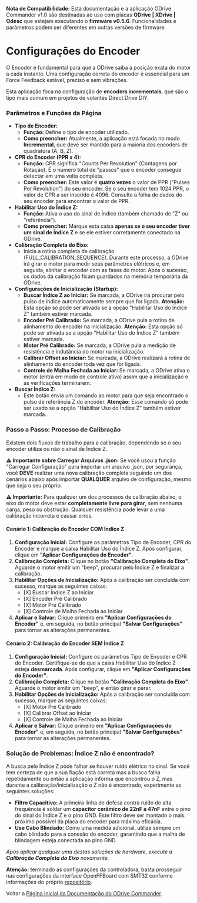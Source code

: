 
**Nota de Compatibilidade:** Esta documentação e a aplicação ODrive Commander v1.0 são destinadas ao uso com placas **ODrive | XDrive | Odesc** que estejam executando o **firmware v0.5.6**. Funcionalidades e parâmetros podem ser diferentes em outras versões de firmware.

# **Configurações do Encoder**

O Encoder é fundamental para que a ODrive saiba a posição exata do motor a cada instante. Uma configuração correta do encoder é essencial para um Force Feedback estável, preciso e sem vibrações.

Esta aplicação foca na configuração de **encoders incrementais**, que são o tipo mais comum em projetos de volantes Direct Drive DIY.

### **Parâmetros e Funções da Página**

* **Tipo de Encoder:**  
  * **Função:** Define o tipo de encoder utilizado.  
  * **Como preencher:** Atualmente, a aplicação está focada no modo **Incremental**, que deve ser mantido para a maioria dos encoders de quadratura (A, B, Z).  
* **CPR do Encoder (PPR x 4):**  
  * **Função:** CPR significa "Counts Per Revolution" (Contagens por Rotação). É o número total de "passos" que o encoder consegue detectar em uma volta completa.  
  * **Como preencher:** Este valor é **quatro vezes** o valor de PPR ("Pulses Per Revolution") do seu encoder. Se o seu encoder tem 1024 PPR, o valor de CPR a ser inserido é 4096\. Consulte a folha de dados do seu encoder para encontrar o valor de PPR.  
* **Habilitar Uso do Índice Z:**  
  * **Função:** Ativa o uso do sinal de Índice (também chamado de "Z" ou "referência").  
  * **Como preencher:** Marque esta caixa **apenas se o seu encoder tiver um sinal de Índice Z** e se ele estiver corretamente conectado na ODrive.  
* **Calibração Completa do Eixo:**  
  * Inicia a rotina completa de calibração (FULL\_CALIBRATION\_SEQUENCE). Durante este processo, a ODrive irá girar o motor para medir seus parâmetros elétricos e, em seguida, alinhar o encoder com as fases do motor. Após o sucesso, os dados da calibração ficam guardados na memória temporária da ODrive.  
* **Configurações de Inicialização (Startup):**  
  * **Buscar Índice Z ao Iniciar:** Se marcada, a ODrive irá procurar pelo pulso de índice automaticamente sempre que for ligada. **Atenção:** Esta opção só pode ser ativada se a opção "Habilitar Uso do Índice Z" também estiver marcada.  
  * **Encoder Pré Calibrado:** Se marcada, a ODrive pula a rotina de alinhamento do encoder na inicialização. **Atenção:** Esta opção só pode ser ativada se a opção "Habilitar Uso do Índice Z" também estiver marcada.  
  * **Motor Pré Calibrado:** Se marcada, a ODrive pula a medição de resistência e indutância do motor na inicialização.  
  * **Calibrar Offset ao Iniciar:** Se marcada, a ODrive realizará a rotina de alinhamento do encoder toda vez que for ligada.  
  * **Controle de Malha Fechada ao Iniciar:** Se marcada, a ODrive ativa o motor (entra em modo de controle ativo) assim que a inicialização e as verificações terminarem.  
* **Buscar Índice Z:**  
  * Este botão envia um comando ao motor para que seja encontrado o pulso de referência Z do encoder. **Atenção:** Esse comando só pode ser usado se a opção "Habilitar Uso do Índice Z" também estiver marcada.

### **Passo a Passo: Processo de Calibração**

Existem dois fluxos de trabalho para a calibração, dependendo se o seu encoder utiliza ou não o sinal de Índice Z.

**⚠️ Importante sobre Carregar Arquivos .json:** Se você usou a função "Carregar Configuração" para importar um arquivo .json, por segurança, você **DEVE** realizar uma nova calibração completa seguindo um dos cenários abaixo após importar **QUALQUER** arquivo de configuração, mesmo que seja o seu próprio.

**⚠️ Importante:** Para qualquer um dos processos de calibração abaixo, o eixo do motor deve estar **completamente livre para girar**, sem nenhuma carga, peso ou obstrução. Qualquer resistência pode levar a uma calibração incorreta e causar erros.

#### **Cenário 1: Calibração do Encoder COM Índice Z**

1. **Configuração Inicial:** Configure os parâmetros Tipo de Encoder, CPR do Encoder e marque a caixa Habilitar Uso do Índice Z. Após configurar, clique em **"Aplicar Configurações do Encoder"**.  
2. **Calibração Completa:** Clique no botão **"Calibração Completa do Eixo"**. Aguarde o motor emitir um "beep", procurar pelo Índice Z e finalizar a calibração.  
3. **Habilitar Opções de Inicialização:** Após a calibração ser concluída com sucesso, marque as seguintes caixas:  
   * \[X\] Buscar Índice Z ao Iniciar  
   * \[X\] Encoder Pré Calibrado  
   * \[X\] Motor Pré Calibrado  
   * \[X\] Controle de Malha Fechada ao Iniciar  
4. **Aplicar e Salvar:** Clique primeiro em **"Aplicar Configurações do Encoder"** e, em seguida, no botão principal **"Salvar Configurações"** para tornar as alterações permanentes.

#### **Cenário 2: Calibração do Encoder SEM Índice Z**

1. **Configuração Inicial:** Configure os parâmetros Tipo de Encoder e CPR do Encoder. Certifique-se de que a caixa Habilitar Uso do Índice Z esteja **desmarcada**. Após configurar, clique em **"Aplicar Configurações do Encoder"**.  
2. **Calibração Completa:** Clique no botão **"Calibração Completa do Eixo"**. Aguarde o motor emitir um "beep", e então girar e parar.  
3. **Habilitar Opções de Inicialização:** Após a calibração ser concluída com sucesso, marque as seguintes caixas:  
   * \[X\] Motor Pré Calibrado  
   * \[X\] Calibrar Offset ao Iniciar  
   * \[X\] Controle de Malha Fechada ao Iniciar  
4. **Aplicar e Salvar:** Clique primeiro em **"Aplicar Configurações do Encoder"** e, em seguida, no botão principal **"Salvar Configurações"** para tornar as alterações permanentes.

### **Solução de Problemas: Índice Z não é encontrado?**

A busca pelo Índice Z pode falhar se houver ruído elétrico no sinal. Se você tem certeza de que a sua fiação está correta mas a busca falha repetidamente ou então a aplicação informa que encontrou o Z, mas durante a calibração/inicialização o Z não é encontrado, experimente as seguintes soluções:

* **Filtro Capacitivo:** A primeira linha de defesa contra ruído de alta frequência é soldar um **capacitor cerâmico de 22nF a 47nF** entre o pino do sinal do Índice Z e o pino GND. Este filtro deve ser montado o mais próximo possível da placa do encoder para máxima eficácia.  
* **Use Cabo Blindado:** Como uma medida adicional, utilize sempre um cabo blindado para a conexão do encoder, garantindo que a malha de blindagem esteja conectada ao pino GND.

*Após aplicar qualquer uma destas soluções de hardware, execute a **Calibração Completa do Eixo** novamente.*

**Atenção:** terminado as configurações da controladora, basta prosseguir nas configurações da interface OpenFFBoard com SMT32 conforme informações do próprio [repositório](https://github.com/Ultrawipf/OpenFFBoard/wiki/ODrive-guide#ffboard-setup).

Voltar a [Página Inicial da Documentação do ODrive Commander](https://github.com/achavevirou/odrive_commander/blob/main/doc_pt-br/01-Pagina-Inicial-da-Documentacao.md).
